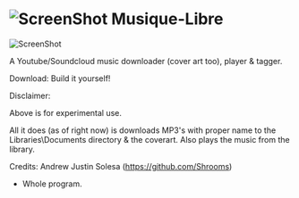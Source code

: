 ![ScreenShot](https://camo.githubusercontent.com/0eef925bd645fac4064e7f60dd00a48cb3e2c7df/68747470733a2f2f686f7374722e636f2f66696c652f3937302f63656949524a42616f6e44542f73626f7469636f6e2e706e67) Musique-Libre
===

![ScreenShot](https://hostr.co/file/970/E7kguVRGUHtd/PICMEHAVINGSEC.png)

A Youtube/Soundcloud music downloader (cover art too), player & tagger.

Download: Build it yourself!

Disclaimer: 

Above is for experimental use. 

All it does (as of right now) is downloads MP3's with proper name to the Libraries\Documents directory & the coverart. Also plays the music from the library.

Credits: Andrew Justin Solesa (https://github.com/Shrooms)
- Whole program.
